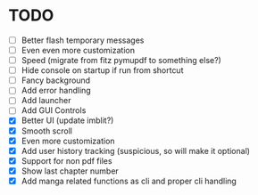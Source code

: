 # TODO

- [ ] Better flash temporary messages
- [ ] Even even more customization
- [ ] Speed (migrate from fitz pymupdf to something else?)
- [ ] Hide console on startup if run from shortcut
- [ ] Fancy background
- [ ] Add error handling
- [ ] Add launcher
- [ ] Add GUI Controls
- [x] Better UI (update imblit?)
- [x] Smooth scroll
- [x] Even more customization
- [x] Add user history tracking (suspicious, so will make it optional)
- [x] Support for non pdf files
- [x] Show last chapter number
- [x] Add manga related functions as cli and proper cli handling
